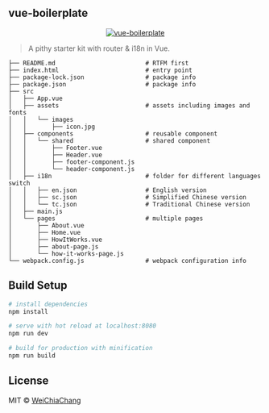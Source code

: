 ## vue-boilerplate

<p align="center">
  <a target="_blank" href="https://github.com/WeiChiaChang/vue-boilerplate">
    <img alt="vue-boilerplate" src="https://i.imgur.com/3ePgVX2.gif">
  </a>
</p>

> A pithy starter kit with router & i18n in Vue.

```
├── README.md                         # RTFM first
├── index.html                        # entry point
├── package-lock.json                 # package info
├── package.json                      # package info
├── src
│   ├── App.vue
│   ├── assets                        # assets including images and fonts
│   │   └── images
│   │       ├── icon.jpg
│   ├── components                    # reusable component
│   │   └── shared                    # shared component
│   │       ├── Footer.vue
│   │       ├── Header.vue
│   │       ├── footer-component.js
│   │       └── header-component.js
│   ├── i18n                          # folder for different languages switch
│   │   ├── en.json                   # English version
│   │   ├── sc.json                   # Simplified Chinese version
│   │   └── tc.json                   # Traditional Chinese version
│   ├── main.js
│   └── pages                         # multiple pages
│       ├── About.vue
│       ├── Home.vue
│       ├── HowItWorks.vue
│       ├── about-page.js
│       └── how-it-works-page.js
└── webpack.config.js                 # webpack configuration info
```

## Build Setup

``` bash
# install dependencies
npm install

# serve with hot reload at localhost:8080
npm run dev

# build for production with minification
npm run build
```

## License
MIT © [WeiChiaChang](https://github.com/WeiChiaChang)


